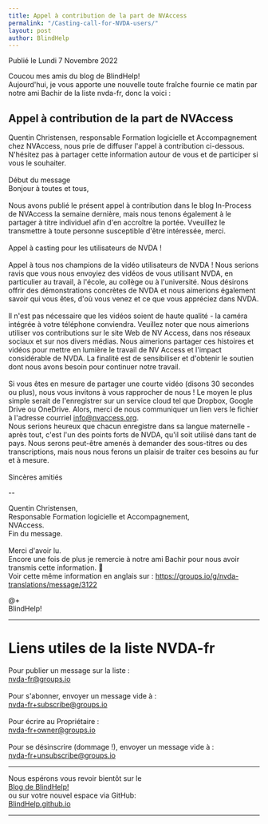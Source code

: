 ```yaml
---
title: Appel à contribution de la part de NVAccess
permalink: "/Casting-call-for-NVDA-users/"
layout: post
author: BlindHelp
---
```


<footer>Publié le Lundi 7 Novembre 2022</footer>


Coucou mes amis du blog de BlindHelp!    
Aujourd'hui, je vous apporte une nouvelle toute fraîche fournie ce matin par notre ami Bachir de la liste nvda-fr, donc la voici :    

## Appel à contribution de la part de NVAccess
Quentin Christensen, responsable Formation logicielle et Accompagnement chez NVAccess, nous prie de diffuser l'appel à contribution ci-dessous. N'hésitez pas à partager cette information autour de vous et de participer si vous le souhaiter.    
<br>
Début du message    
Bonjour à toutes et tous,    
<br>
Nous avons publié le présent appel à contribution dans le blog In-Process de NVAccess la semaine dernière, mais nous tenons également à le partager à titre individuel afin d'en accroître la portée. Vveuillez le transmettre à toute personne susceptible d'être intéressée, merci.    
<br>
Appel à casting pour les utilisateurs de NVDA !    
<br>
Appel à tous nos champions de la vidéo utilisateurs de NVDA ! Nous serions ravis que vous nous envoyiez des vidéos de vous utilisant NVDA, en particulier au travail, à l'école, au collège ou à l'université. Nous désirons offrir des démonstrations concrètes de NVDA et nous aimerions également savoir qui vous êtes, d'où vous venez et ce que vous appréciez dans NVDA.    
<br>
Il n'est pas nécessaire que les vidéos soient de haute qualité - la caméra intégrée à votre téléphone conviendra. Veuillez noter que nous aimerions utiliser vos contributions sur le site Web de NV Access, dans nos réseaux sociaux et sur nos divers médias. Nous aimerions partager ces histoires et vidéos pour mettre en lumière le travail de NV Access et l'impact considérable de NVDA. La finalité est de sensibiliser et d'obtenir le soutien dont nous avons besoin pour continuer notre travail.    
<br>
Si vous êtes en mesure de partager une courte vidéo (disons 30 secondes ou plus), nous vous invitons à vous rapprocher de nous ! Le moyen le plus simple serait de l'enregistrer sur un service cloud tel que Dropbox, Google Drive ou OneDrive. Alors, merci de nous communiquer un lien vers le fichier à l'adresse courriel info@nvaccess.org.
<br>
Nous serions heureux que chacun enregistre dans sa langue maternelle - après tout, c'est l'un des points forts de NVDA, qu'il soit utilisé dans tant de pays. Nous serons peut-être amenés à demander des sous-titres ou des transcriptions, mais nous nous ferons un plaisir de traiter ces besoins au fur et à mesure.    
<br>
Sincères amitiés    

--

Quentin Christensen,    
Responsable Formation logicielle et Accompagnement,    
NVAccess.    
Fin du message.    
<br>
Merci d'avoir lu.    
Encore une fois de plus je remercie à notre ami Bachir pour nous avoir transmis cette information. 🤝    
Voir cette même information en anglais sur : <https://groups.io/g/nvda-translations/message/3122>

@+    
BlindHelp!    

---

# Liens utiles de la liste NVDA-fr #

Pour publier un message sur la liste :    
[nvda-fr@groups.io](mailto:nvda-fr@groups.io)    
<br>
Pour s'abonner, envoyer un message vide à :    
[nvda-fr+subscribe@groups.io](mailto:nvda-fr+subscribe@groups.io)    
<br>
Pour écrire au Propriétaire :    
[nvda-fr+owner@groups.io](mailto:nvda-fr+owner@groups.io)    
<br>
Pour se désinscrire (dommage !), envoyer un message vide à :    
[nvda-fr+unsubscribe@groups.io](mailto:nvda-fr+unsubscribe@groups.io)    

---

Nous espérons vous revoir bientôt sur le      
[Blog de BlindHelp!](http://blindhelp.blogspot.fr/)                    
ou sur  votre nouvel espace via GitHub:                     
[BlindHelp.github.io](https://blindhelp.github.io)                    

---